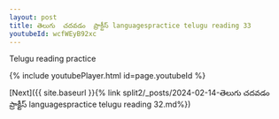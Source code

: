 ```yaml
---
layout: post
title: తెలుగు  చదవడం  ప్రాక్టీస్ languagespractice telugu reading 33
youtubeId: wcfWEyB92xc
---
```

 
 
Telugu reading practice
 
 
 
 
 


{% include youtubePlayer.html id=page.youtubeId %}
 
[Next]({{ site.baseurl }}{% link  split2/_posts/2024-02-14-తెలుగు  చదవడం  ప్రాక్టీస్ languagespractice telugu reading 32.md%})
 
